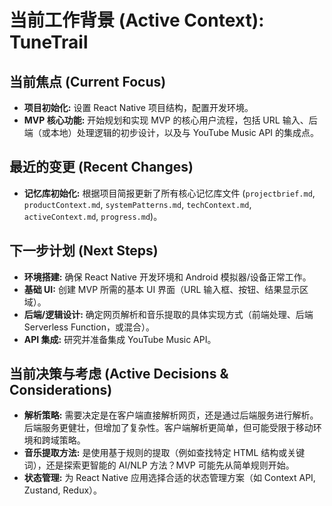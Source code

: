 # 当前工作背景 (Active Context): TuneTrail

## 当前焦点 (Current Focus)

*   **项目初始化:** 设置 React Native 项目结构，配置开发环境。
*   **MVP 核心功能:** 开始规划和实现 MVP 的核心用户流程，包括 URL 输入、后端（或本地）处理逻辑的初步设计，以及与 YouTube Music API 的集成点。

## 最近的变更 (Recent Changes)

*   **记忆库初始化:** 根据项目简报更新了所有核心记忆库文件 (`projectbrief.md`, `productContext.md`, `systemPatterns.md`, `techContext.md`, `activeContext.md`, `progress.md`)。

## 下一步计划 (Next Steps)

*   **环境搭建:** 确保 React Native 开发环境和 Android 模拟器/设备正常工作。
*   **基础 UI:** 创建 MVP 所需的基本 UI 界面（URL 输入框、按钮、结果显示区域）。
*   **后端/逻辑设计:** 确定网页解析和音乐提取的具体实现方式（前端处理、后端 Serverless Function，或混合）。
*   **API 集成:** 研究并准备集成 YouTube Music API。

## 当前决策与考虑 (Active Decisions & Considerations)

*   **解析策略:** 需要决定是在客户端直接解析网页，还是通过后端服务进行解析。后端服务更健壮，但增加了复杂性。客户端解析更简单，但可能受限于移动环境和跨域策略。
*   **音乐提取方法:** 是使用基于规则的提取（例如查找特定 HTML 结构或关键词），还是探索更智能的 AI/NLP 方法？MVP 可能先从简单规则开始。
*   **状态管理:** 为 React Native 应用选择合适的状态管理方案（如 Context API, Zustand, Redux）。
